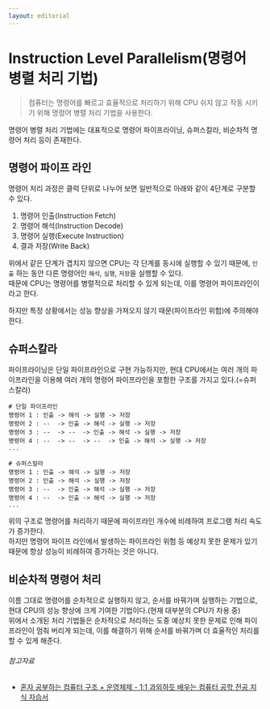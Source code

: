 ```yaml
---
layout: editorial
---
```


# Instruction Level Parallelism(명령어 병렬 처리 기법)

> 컴퓨터는 명령어를 빠르고 효율적으로 처리하기 위해 CPU 쉬지 않고 작동 시키기 위해 명령어 병렬 처리 기법을 사용한다.

명령어 병렬 처리 기법에는 대표적으로 명령어 파이프라이닝, 슈퍼스칼라, 비순차적 명령어 처리 등이 존재한다.

## 명령어 파이프 라인

명령어 처리 과정은 클럭 단위로 나누어 보면 일반적으로 아래와 같이 4단계로 구분할 수 있다.

1. 명령어 인출(Instruction Fetch)
2. 명령어 해석(Instruction Decode)
3. 명령어 실행(Execute Instruction)
4. 결과 저장(Write Back)

위에서 같은 단계가 겹치지 않으면 CPU는 각 단계를 동시에 실행할 수 있기 때문에, `인출` 하는 동안 다른 명령어인 `해석`, `실행`, `저장`을 실행할 수 있다.  
때문에 CPU는 명령어를 병렬적으로 처리할 수 있게 되는데, 이를 명령어 파이프라인이라고 한다.

하지만 특정 상황에서는 성능 향상을 가져오지 않기 때문(파이프라인 위험)에 주의해야 한다.

## 슈퍼스칼라

파이프라이닝은 단일 파이프라인으로 구현 가능하지만, 현대 CPU에서는 여러 개의 파이프라인을 이용해 여러 개의 명령어 파이프라인을 포함한 구조를 가지고 있다.(=슈퍼스칼라)

```
# 단일 파이프라인
명령어 1 : 인출 -> 해석 -> 실행 -> 저장
명령어 2 : --  -> 인출 -> 해석 -> 실행 -> 저장
명령어 3 : --  -> --  -> 인출 -> 해석 -> 실행 -> 저장
명령어 4 : --  -> --  -> --  -> 인출 -> 해석 -> 실행 -> 저장
...

# 슈퍼스칼라
명령어 1 : 인출 -> 해석 -> 실행 -> 저장
명령어 2 : 인출 -> 해석 -> 실행 -> 저장
명령어 3 : --  -> 인출 -> 해석 -> 실행 -> 저장
명령어 4 : --  -> 인출 -> 해석 -> 실행 -> 저장
...
```

위의 구조로 명령어를 처리하기 때문에 파이프라인 개수에 비례하여 프로그램 처리 속도가 증가한다.  
하지만 명령어 파이프 라인에서 발생하는 파이프라인 위험 등 예상치 못한 문제가 있기 때문에 항상 성능이 비례하여 증가하는 것은 아니다.

## 비순차적 명령어 처리

이름 그대로 명령어를 순차적으로 실행하지 않고, 순서를 바꿔가며 실행하는 기법으로, 현대 CPU의 성능 향상에 크게 기여한 기법이다.(현재 대부분의 CPU가 차용 중)  
위에서 소개된 처리 기법들은 순차적으로 처리하는 도중 예상치 못한 문제로 인해 파이프라인이 멈춰 버리게 되는데, 이를 해결하기 위해 순서를 바꿔가며 더 효율적인 처리를 할 수 있게 해준다.

###### 참고자료

- [혼자 공부하는 컴퓨터 구조 + 운영체제 - 1:1 과외하듯 배우는 컴퓨터 공학 전공 지식 자습서](https://www.nl.go.kr/seoji/contents/S80100000000.do?schM=intgr_detail_view_isbn&page=1&pageUnit=10&schType=simple&schStr=혼자+컴퓨터+구조&isbn=9791162243091&cipId=228751835%2C)